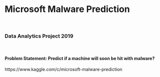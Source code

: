 <h1>Microsoft Malware Prediction</h1>
<br>
<h3>Data Analytics Project 2019</h3>
<br>
<h4>Problem Statement: Predict if a machine will soon be hit with malware?</h4>
<p>
  https://www.kaggle.com/c/microsoft-malware-prediction
  
</p>
